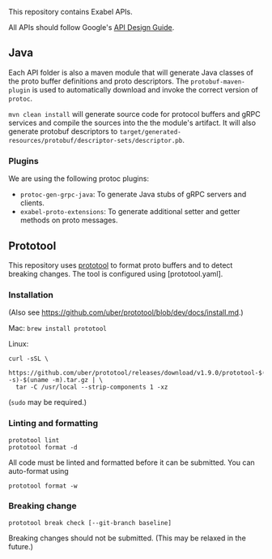 This repository contains Exabel APIs.

All APIs should follow Google's [API Design Guide](https://cloud.google.com/apis/design/).

## Java

Each API folder is also a maven module that will generate Java classes of the proto buffer
definitions and proto descriptors. The `protobuf-maven-plugin` is used to automatically download
and invoke the correct version of `protoc`.

`mvn clean install` will generate source code for protocol buffers and gRPC services and compile
the sources into the the module's artifact. It will also generate protobuf descriptors to
`target/generated-resources/protobuf/descriptor-sets/descriptor.pb`.

### Plugins

We are using the following protoc plugins:

* `protoc-gen-grpc-java`: To generate Java stubs of gRPC servers and clients.
* `exabel-proto-extensions`: To generate additional setter and getter methods on proto messages.

## Prototool

This repository uses [prototool](https://github.com/uber/prototool) to format proto buffers and to
detect breaking changes. The tool is configured using [prototool.yaml].

### Installation

(Also see https://github.com/uber/prototool/blob/dev/docs/install.md.)

Mac: `brew install prototool`

Linux:
```
curl -sSL \
  https://github.com/uber/prototool/releases/download/v1.9.0/prototool-$(uname -s)-$(uname -m).tar.gz | \
  tar -C /usr/local --strip-components 1 -xz
```
(`sudo` may be required.)

### Linting and formatting

```
prototool lint
prototool format -d
```

All code must be linted and formatted before it can be submitted. You can auto-format using
```
prototool format -w
```

### Breaking change

```
prototool break check [--git-branch baseline]
```

Breaking changes should not be submitted. (This may be relaxed in the future.)
